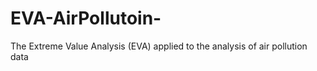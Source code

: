 # EVA-AirPollutoin-

The Extreme Value Analysis (EVA) applied to the analysis of air pollution data
